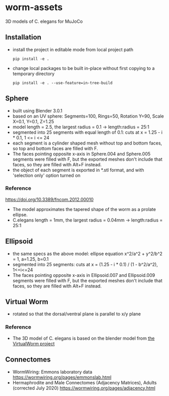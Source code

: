 # worm-assets
3D models of C. elegans for MuJoCo

## Installation
* install the project in editable mode from local project path
    ```
    pip install -e .
    ```
* change local packages to be built in-place without first copying to a temporary directory
    ```
    pip install -e . --use-feature=in-tree-build
    ```

## Sphere
* built using Blender 3.0.1
* based on an UV sphere: Segments=100, Rings=50, Rotation Y=90, Scale X=0.1, Y=0.1, Z=1.25
* model length = 2.5, the largest radius = 0.1 -> length:radius = 25:1
* segmented into 25 segments with equal length of 0.1: cuts at x = 1.25 - i * 0.1, 1 <= i <= 24
* each segment is a cylinder shaped mesh without top and bottom faces, so top and bottom faces are filled with F.
* The faces pointing opposite x-axis in Sphere.004 and Sphere.005 segments were filled with F, 
but the exported meshes don't include that faces, so they are filled with Alt+F instead.
* the object of each segment is exported in *.stl format, and with 'selection only' option turned on

### Reference
https://doi.org/10.3389/fncom.2012.00010
* The model approximates the tapered shape of the worm as a prolate ellipse.
* C.elegans length = 1mm, the largest radius = 0.04mm -> length:radius = 25:1

## Ellipsoid
* the same specs as the above model: ellipse equation x^2/a^2 + y^2/b^2 = 1, a=1.25, b=0.1
* segmented into 25 segments: cuts at x = (1.25 - i * 0.1) / (1 - b^2/a^2), 1<=i<=24
* The faces pointing opposite x-axis in Ellipsoid.007 and Ellipsoid.009 segments were filled with F, 
but the exported meshes don't include that faces, so they are filled with Alt+F instead.

## Virtual Worm
* rotated so that the dorsal/ventral plane is parallel to x/y plane

### Reference
* The 3D model of C. elegans is based on the blender model from [the VirtualWorm project](http://caltech.wormbase.org/virtualworm/)

## Connectomes
* WormWiring: Emmons laboratory data https://wormwiring.org/pages/emmonslab.html
* Hermaphrodite and Male Connectomes (Adjacency Matrices), Adults (corrected July 2020) https://wormwiring.org/pages/adjacency.html
